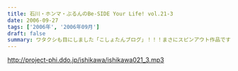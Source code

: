 ```yaml
---
title: 石川・ホンマ・ぶるんのBe-SIDE Your Life! vol.21-3
date: 2006-09-27
tags: ['2006年', '2006年09月']
draft: false
summary: ワタクシも目にしました「こしょたんブログ」！！！まさにスピンアウト作品ですな。そして注意！なのですが…放送業界的には改編期…。そして石川元帥自らが『総務省』に認可された、地上波のパーソナリティに抜擢！というわけで、収録スケジュール＆配信スケジュールが、非常に流動的になっております。詳しくは『お知らせ』のページをご覧下さい。ビーサイがいつもの生活のリズムになっていたらごめんなさ〜い。秋もますますパワーアップ！？していくビーサイにご期待下さい…NAMAE
---
```


http://project-phi.ddo.jp/ishikawa/ishikawa021_3.mp3
